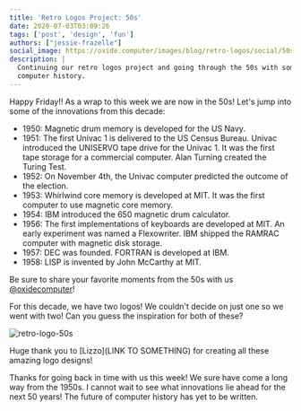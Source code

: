 ```yaml
---
title: 'Retro Logos Project: 50s'
date: 2020-07-03T03:09:26
tags: ['post', 'design', 'fun']
authors: ["jessie-frazelle"]
social_image: https://oxide.computer/images/blog/retro-logos/social/50s.png
description: |
  Continuing our retro logos project and going through the 50s with some fun
  computer history.
---
```


Happy Friday!! As a wrap to this week we are now in the 50s! 
Let's jump into some of the innovations from this decade: 

- 1950: Magnetic drum memory is developed for the US Navy.
- 1951: The first Univac 1 is delivered to the US Census Bureau. Univac
    introduced the UNISERVO tape drive for the Univac 1. It was the first tape
    storage for a commercial computer. Alan Turning created the Turing Test.
- 1952: On November 4th, the Univac computer predicted the outcome of the
    election.
- 1953: Whirlwind core memory is developed at MIT. It was the first computer to
    use magnetic core memory.
- 1954: IBM introduced the 650 magnetic drum calculator.
- 1956: The first implementations of keyboards are developed at MIT. An early
    experiment was named a Flexowriter. IBM shipped the RAMRAC computer with
    magnetic disk storage.
- 1957: DEC was founded. FORTRAN is developed at IBM. 
- 1958: LISP is invented by John McCarthy at MIT.

Be sure to 
share your favorite moments from the 50s with us 
[@oxidecomputer](https://twitter.com/oxidecomputer)!

For this decade, we have two logos! We couldn't decide on just one so we went
with two! Can you guess the inspiration for both of these?

<div class="my-8 border-4 border-oxide-green">
  <picture>
    <source srcset="/images/blog/retro-logos/50s-narrow.png" media="(max-width: 767px)">
    <img src="/images/blog/retro-logos/50s.png" alt="retro-logo-50s" />
  </picture>
</div>

Huge thank you to [Lizzo](LINK TO SOMETHING) for creating all these amazing logo
designs! 

Thanks for going back in time with us this week! We sure have come a long way
from the 1950s. I cannot wait to see what innovations lie ahead for the next 50
years! The future of computer history has yet to be written.
